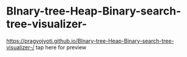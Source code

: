 # BInary-tree-Heap-Binary-search-tree-visualizer-
https://pragyojyoti.github.io/BInary-tree-Heap-Binary-search-tree-visualizer-/ tap here for preview
